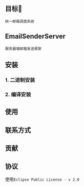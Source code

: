 ## 目标🥇
`统一邮箱调度系统`

## EmailSenderServer
 `服务器端邮箱发送框架`


## 安装

### 1. 二进制安装


### 2. 编译安装


## 使用


## 联系方式


## 贡献


## 协议

使用`Eclipse Public License - v 2.0`



